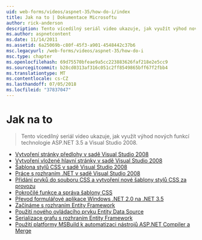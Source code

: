 ```yaml
---
uid: web-forms/videos/aspnet-35/how-do-i/index
title: Jak na to | Dokumentace Microsoftu
author: rick-anderson
description: Tento vícedílný seriál video ukazuje, jak využít výhod nových funkcí technologie ASP.NET 3.5 a Visual Studio 2008.
ms.author: aspnetcontent
ms.date: 11/14/2011
ms.assetid: 6a25069b-c80f-45f3-a901-4548442c37b6
msc.legacyurl: /web-forms/videos/aspnet-35/how-do-i
msc.type: chapter
ms.openlocfilehash: 69d75570bfeae9a5cc223883626faf218e2e5cc9
ms.sourcegitcommit: b28cd0313af316c051c2ff8549865bff67f2fbb4
ms.translationtype: MT
ms.contentlocale: cs-CZ
ms.lasthandoff: 07/05/2018
ms.locfileid: "37837047"
---
```

<a name="how-do-i"></a>Jak na to
====================
> Tento vícedílný seriál video ukazuje, jak využít výhod nových funkcí technologie ASP.NET 3.5 a Visual Studio 2008.


- [Vytvoření stránky předlohy v sadě Visual Studio 2008](how-do-i-create-a-master-page-in-visual-studio-2008.md)
- [Vytvoření vložené hlavní stránky v sadě Visual Studio 2008](how-do-i-create-nested-master-page-in-visual-studio-2008.md)
- [Šablona stylů CSS v sadě Visual Studio 2008](how-do-i-cascading-style-sheets-in-visual-studio-2008.md)
- [Práce s rozhraním .NET v sadě Visual Studio 2008](how-do-i-working-with-visual-studio-2008-net-framework.md)
- [Přidání prvků do souboru CSS a vytvoření nové šablony stylů CSS za provozu](how-do-i-adding-elements-to-a-css-file-and-create-new-css-on-the-fly.md)
- [Pokročilé funkce a správa šablony CSS](how-do-i-advance-cascading-style-sheet-features-and-management.md)
- [Převod formulářové aplikace Windows .NET 2.0 na .NET 3.5](how-do-i-converting-a-net-20-windows-forms-application-to-net-35.md)
- [Začínáme s rozhraním Entity Framework](how-do-i-get-started-with-the-entity-framework.md)
- [Použití nového ovládacího prvku Entity Data Source](how-do-i-use-the-new-entity-data-source.md)
- [Serializace grafu s rozhraním Entity Framework](how-do-i-serialize-a-graph-with-the-entity-framework.md)
- [Použití platformy MSBuild k automatizaci nástrojů ASP.NET Compiler a Merge](how-do-i-use-msbuild-to-automate-the-aspnet-compiler-and-merge-utilities.md)
